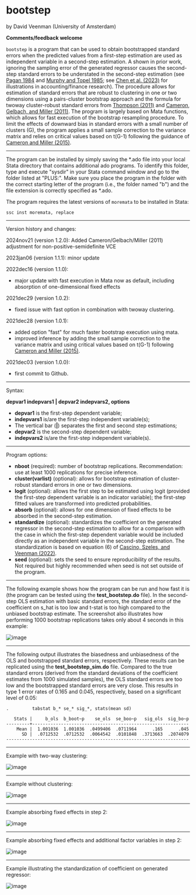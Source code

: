 # bootstep

by David Veenman (University of Amsterdam)

**Comments/feedback welcome**

`bootstep` is a program that can be used to obtain bootstrapped standard errors when the predicted values from a first-step estimation are used as independent variable in a second-step estimation. A shown in prior work, ignoring the sampling error of the generated regressor causes the second-step standard errors to be understated in the second-step estimation (see [Pagan 1984](https://doi.org/10.2307/2648877) and [Murphy and Topel 1985](https://doi.org/10.1198/073500102753410417); see [Chen et al. (2023)](https://onlinelibrary.wiley.com/doi/10.1111/1475-679X.12470) for illustrations in accounting/finance research). The procedure allows for estimation of standard errors that are robust to clustering in one or two dimensions using a pairs-cluster bootstrap approach and the formula for twoway cluster-robust standard errors from [Thompson (2011)](https://doi.org/10.1016/j.jfineco.2010.08.016) and [Cameron, Gelbach, and Miller (2011)](https://doi.org/10.1198/jbes.2010.07136). The program is largely based on Mata functions, which allows for fast execution of the bootstrap resampling procedure. To limit the effects of downward bias in standard errors with a small number of clusters (G), the program applies a small sample correction to the variance matrix and relies on critical values based on t(G-1) following the guidance of [Cameron and Miller (2015)](http://cameron.econ.ucdavis.edu/research/Cameron_Miller_JHR_2015_February.pdf).

---

The program can be installed by simply saving the \*.ado file into your local Stata directory that contains additional ado programs. To identify this folder, type and execute "sysdir" in your Stata command window and go to the folder listed at "PLUS:". Make sure you place the program in the folder with the correct starting letter of the program (i.e., the folder named "b") and the file extension is correctly specified as \*.ado.

The program requires the latest versions of `moremata` to be installed in Stata:
```
ssc inst moremata, replace
```

---

Version history and changes:

  2024nov21 (version 1.2.0): Added Cameron/Gelbach/Miller (2011) adjustment for non-positive-semidefinite VCE
  
  2023jan06 (version 1.1.1): minor update
  
  2022dec16 (version 1.1.0):
  - major update with fast execution in Mata now as default, including absorption of one-dimensional fixed effects
  
  2021dec29 (version 1.0.2):
  - fixed issue with fast option in combination with twoway clustering.
  
  2021dec28 (version 1.0.1):
  - added option "fast" for much faster bootstrap execution using mata.
  - improved inference by adding the small sample correction to the variance matrix and using critical values based on t(G-1) following [Cameron and Miller (2015)](http://cameron.econ.ucdavis.edu/research/Cameron_Miller_JHR_2015_February.pdf).

  2021dec03 (version 1.0.0): 
  - first commit to Github.

---

Syntax:

**depvar1 indepvars1 | depvar2 indepvars2, options**

 - **depvar1** is the first-step dependent variable;
 - **indepvars1** is/are the first-step independent variable(s);
 - The vertical bar (**|**) separates the first and second step estimations;
 - **depvar2** is the second-step dependent variable;
 - **indepvars2** is/are the first-step independent variable(s).

---

Program options:

- **nboot** (required): number of bootstrap replications. Recommendation: use at least 1000 replications for precise inference. 
- **cluster(varlist)** (optional): allows for bootstrap estimation of cluster-robust standard errors in one or two dimensions. 
- **logit** (optional): allows the first step to be estimated using logit (provided the first-step dependent variable is an indicator variable); the first-step fitted values are transformed into predicted probabilities.
- **absorb** (optional): allows for one dimension of fixed effects to be absorbed in the second-step estimation.
- **standardize** (optional): standardizes the coefficient on the generated regressor in the second-step estimation to allow for a comparison with the case in which the first-step dependent variable would be included directly as an independent variable in the second-step estimation. The standardization is based on equation (6) of [Cascino, Szeles, and Veenman (2022)](https://papers.ssrn.com/sol3/papers.cfm?abstract_id=4310933).
- **seed** (optional): sets the seed to ensure reproducibility of the results. Not required but highly recommended when seed is not set outside of the program.

---

The following example shows how the program can be run and how fast it is (the program can be tested using the **test_bootstep.do** file). In the second-step OLS estimation with basic standard errors, the standard error of the coefficient on s_hat is too low and t-stat is too high compared to the unbiased bootstrap estimate. The screenshot also illustrates how performing 1000 bootstrap replications takes only about 4 seconds in this example:

![image](https://user-images.githubusercontent.com/65561067/208133240-be1fd921-bb7d-43d1-8e3a-bd526aa79db3.png)

---

The following output illustrates the biasedness and unbiasedness of the OLS and bootstrapped standard errors, respectively. These results can be replicated using the **test_bootstep_sim.do** file. Compared to the true standard errors (derived from the standard deviations of the coefficient estimates from 1000 simulated samples), the OLS standard errors are too low and the bootstrapped standard errors are very close. This results in type 1 error rates of 0.165 and 0.045, respectively, based on a significant level of 0.05:

```
.         tabstat b_* se_* sig_*, stats(mean sd)

   Stats |     b_ols  b_boot~p    se_ols  se_boo~p   sig_ols  sig_bo~p
---------+------------------------------------------------------------
    Mean |  1.001036  1.001036  .0499406  .0711964      .165      .045
      SD |  .0712532  .0712532  .0064542  .0101848  .3713663  .2074079
----------------------------------------------------------------------
```

---

Example with two-way clustering:

![image](https://user-images.githubusercontent.com/65561067/208135300-d392fec1-0430-46fe-9f7e-ae01768bbfe0.png)

---

Example without clustering:

![image](https://user-images.githubusercontent.com/65561067/208135369-8f63bdf8-13dc-4ec0-855f-0b451b1ec17a.png)

---

Example absorbing fixed effects in step 2:

![image](https://user-images.githubusercontent.com/65561067/208135517-8890dd02-ed23-4710-b45b-c94068db7828.png)

---

Example absorbing fixed effects and additional factor variables in step 2:

![image](https://user-images.githubusercontent.com/65561067/208137139-84925b87-8e1b-4499-9842-3745eadc888d.png)

---

Example illustrating the standardization of coefficient on generated regressor:

![image](https://user-images.githubusercontent.com/65561067/211011212-83ea4c74-8004-462d-b829-31937e892e3a.png)



